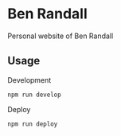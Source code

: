 # Ben Randall

Personal website of Ben Randall

## Usage

Development
```shell
npm run develop
```

Deploy
```shell
npm run deploy
```
